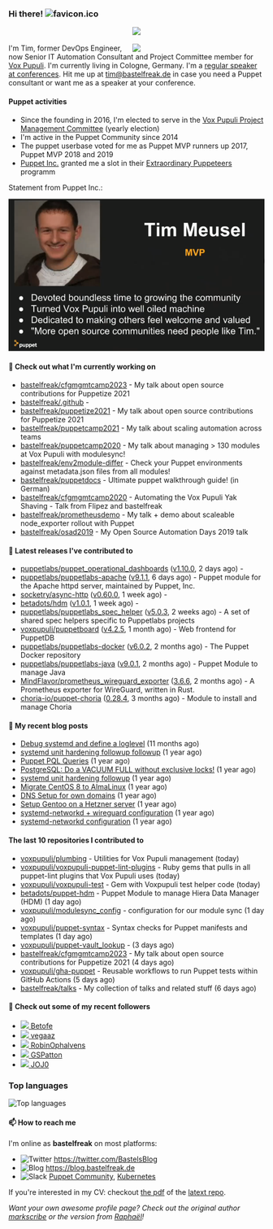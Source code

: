 ### Hi there! ![favicon.ico](https://raw.githubusercontent.com/bastelfreak/bastelfreak/master/favicon.ico)

<p align="center">
  <a href="https://github.com/ryo-ma/github-profile-trophy"><img src="https://github-profile-trophy.vercel.app/?username=bastelfreak&theme=darkhub&margin-w=15&margin-h=15&no-frame=true&column=5"/></a>
</p>

<img align="right" src="https://avatars.githubusercontent.com/bastelfreak" width="260">

I'm Tim, former DevOps Engineer, now Senior IT Automation Consultant and Project
Committee member for [Vox Pupuli](https://voxpupuli.org).
I'm currently living in Cologne, Germany. I'm a
[regular speaker at conferences](https://github.com/bastelfreak/talks#collection-of-talks-proposals-and-related-stuff).
Hit me up at [tim@bastelfreak.de](mailto:tim@bastelfeak.de) in case you need a
Puppet consultant or want me as a speaker at your conference.

#### Puppet activities

* Since the founding in 2016, I'm elected to serve in the [Vox Pupuli Project Management Committee](https://voxpupuli.org/blog/2016/10/12/pmc-election-results/) (yearly election)
* I'm active in the Puppet Community since 2014
* The puppet userbase voted for me as Puppet MVP runners up 2017, Puppet MVP 2018 and 2019
* [Puppet Inc.](https://puppet.com) granted me a slot in their [Extraordinary Puppeteers](https://puppet-champions.github.io/profiles.html) programm

Statement from Puppet Inc.:

![mvp statement](https://raw.githubusercontent.com/bastelfreak/bastelfreak/master/MVP.png)

#### 🌱 Check out what I'm currently working on


- [bastelfreak/cfgmgmtcamp2023](https://github.com/bastelfreak/cfgmgmtcamp2023) - My talk about open source contributions for Puppetize 2021
- [bastelfreak/.github](https://github.com/bastelfreak/.github) - 
- [bastelfreak/puppetize2021](https://github.com/bastelfreak/puppetize2021) - My talk about open source contributions for Puppetize 2021
- [bastelfreak/puppetcamp2021](https://github.com/bastelfreak/puppetcamp2021) - My talk about scaling automation across teams
- [bastelfreak/puppetcamp2020](https://github.com/bastelfreak/puppetcamp2020) - My talk about managing &gt; 130 modules at Vox Pupuli with modulesync!
- [bastelfreak/env2module-differ](https://github.com/bastelfreak/env2module-differ) - Check your Puppet environments against metadata.json files from all modules!
- [bastelfreak/puppetdocs](https://github.com/bastelfreak/puppetdocs) - Ultimate puppet walkthrough guide! (in German)
- [bastelfreak/cfgmgmtcamp2020](https://github.com/bastelfreak/cfgmgmtcamp2020) - Automating the Vox Pupuli Yak Shaving - Talk from Flipez and bastelfreak
- [bastelfreak/prometheusdemo](https://github.com/bastelfreak/prometheusdemo) - My talk &#43; demo about scaleable node_exporter rollout with Puppet
- [bastelfreak/osad2019](https://github.com/bastelfreak/osad2019) - My Open Source Automation Days 2019 talk

#### 🔭 Latest releases I've contributed to


- [puppetlabs/puppet_operational_dashboards](https://github.com/puppetlabs/puppet_operational_dashboards) ([v1.10.0](https://github.com/puppetlabs/puppet_operational_dashboards/releases/tag/v1.10.0), 2 days ago) - 
- [puppetlabs/puppetlabs-apache](https://github.com/puppetlabs/puppetlabs-apache) ([v9.1.1](https://github.com/puppetlabs/puppetlabs-apache/releases/tag/v9.1.1), 6 days ago) - Puppet module for the Apache httpd server, maintained by Puppet, Inc. 
- [socketry/async-http](https://github.com/socketry/async-http) ([v0.60.0](https://github.com/socketry/async-http/releases/tag/v0.60.0), 1 week ago) - 
- [betadots/hdm](https://github.com/betadots/hdm) ([v1.0.1](https://github.com/betadots/hdm/releases/tag/v1.0.1), 1 week ago) - 
- [puppetlabs/puppetlabs_spec_helper](https://github.com/puppetlabs/puppetlabs_spec_helper) ([v5.0.3](https://github.com/puppetlabs/puppetlabs_spec_helper/releases/tag/v5.0.3), 2 weeks ago) - A set of shared spec helpers specific to Puppetlabs projects
- [voxpupuli/puppetboard](https://github.com/voxpupuli/puppetboard) ([v4.2.5](https://github.com/voxpupuli/puppetboard/releases/tag/v4.2.5), 1 month ago) - Web frontend for PuppetDB
- [puppetlabs/puppetlabs-docker](https://github.com/puppetlabs/puppetlabs-docker) ([v6.0.2](https://github.com/puppetlabs/puppetlabs-docker/releases/tag/v6.0.2), 2 months ago) - The Puppet Docker repository
- [puppetlabs/puppetlabs-java](https://github.com/puppetlabs/puppetlabs-java) ([v9.0.1](https://github.com/puppetlabs/puppetlabs-java/releases/tag/v9.0.1), 2 months ago) - Puppet Module to manage Java
- [MindFlavor/prometheus_wireguard_exporter](https://github.com/MindFlavor/prometheus_wireguard_exporter) ([3.6.6](https://github.com/MindFlavor/prometheus_wireguard_exporter/releases/tag/3.6.6), 2 months ago) - A Prometheus exporter for WireGuard, written in Rust.
- [choria-io/puppet-choria](https://github.com/choria-io/puppet-choria) ([0.28.4](https://github.com/choria-io/puppet-choria/releases/tag/0.28.4), 3 months ago) - Module to install and manage Choria

#### 📜 My recent blog posts


- [Debug systemd and define a loglevel](https://blog.bastelfreak.de/2022/02/debug-systemd-and-define-a-loglevel/) (11 months ago)
- [systemd unit hardening followup followup](https://blog.bastelfreak.de/2022/01/systemd-unit-hardening-followup-followup/) (1 year ago)
- [Puppet PQL Queries](https://blog.bastelfreak.de/2022/01/puppet-pql-queries/) (1 year ago)
- [PostgreSQL: Do a VACUUM FULL without exclusive locks!](https://blog.bastelfreak.de/2022/01/postgresql-do-a-vacuum-full-without-exclusive-locks/) (1 year ago)
- [systemd unit hardening followup](https://blog.bastelfreak.de/2022/01/systemd-unit-hardening-followup/) (1 year ago)
- [Migrate CentOS 8 to AlmaLinux](https://blog.bastelfreak.de/2022/01/migrate-centos-8-to-almalinux/) (1 year ago)
- [DNS Setup for own domains](https://blog.bastelfreak.de/2022/01/dns-setup-for-own-domains/) (1 year ago)
- [Setup Gentoo on a Hetzner server](https://blog.bastelfreak.de/2022/01/setup-gentoo-on-a-hetzner-server/) (1 year ago)
- [systemd-networkd &#43; wireguard configuration](https://blog.bastelfreak.de/2022/01/systemd-networkd-wireguard-configuration/) (1 year ago)
- [systemd-networkd configuration](https://blog.bastelfreak.de/2022/01/systemd-networkd-configuration/) (1 year ago)

#### The last 10 repositories I contributed to


- [voxpupuli/plumbing](https://github.com/voxpupuli/plumbing) - Utilities for Vox Pupuli management (today)
- [voxpupuli/voxpupuli-puppet-lint-plugins](https://github.com/voxpupuli/voxpupuli-puppet-lint-plugins) - Ruby gems that pulls in all puppet-lint plugins that Vox Pupuli uses (today)
- [voxpupuli/voxpupuli-test](https://github.com/voxpupuli/voxpupuli-test) - Gem with Voxpupuli test helper code (today)
- [betadots/puppet-hdm](https://github.com/betadots/puppet-hdm) - Puppet Module to manage Hiera Data Manager (HDM) (1 day ago)
- [voxpupuli/modulesync_config](https://github.com/voxpupuli/modulesync_config) - configuration for our module sync (1 day ago)
- [voxpupuli/puppet-syntax](https://github.com/voxpupuli/puppet-syntax) - Syntax checks for Puppet manifests and templates (1 day ago)
- [voxpupuli/puppet-vault_lookup](https://github.com/voxpupuli/puppet-vault_lookup) -  (3 days ago)
- [bastelfreak/cfgmgmtcamp2023](https://github.com/bastelfreak/cfgmgmtcamp2023) - My talk about open source contributions for Puppetize 2021 (4 days ago)
- [voxpupuli/gha-puppet](https://github.com/voxpupuli/gha-puppet) - Reusable workflows to run Puppet tests within GitHub Actions (5 days ago)
- [bastelfreak/talks](https://github.com/bastelfreak/talks) - My collection of talks and related stuff (6 days ago)

#### 👥 Check out some of my recent followers


- [<img src="https://avatars.githubusercontent.com/u/96020105?u=08db41dd3f9d71eaf5295e0326cf1448662be064&amp;v=4" height="20"/> Betofe](https://github.com/Betofe)
- [<img src="https://avatars.githubusercontent.com/u/61321118?u=57485fee83c7b4740e657bad37ba939d3a8f2f7a&amp;v=4" height="20"/> vegaaz](https://github.com/vegaaz)
- [<img src="https://avatars.githubusercontent.com/u/36503354?u=2fa56a3c0fa89035e29421dc37557fa829ec2722&amp;v=4" height="20"/> RobinOphalvens](https://github.com/RobinOphalvens)
- [<img src="https://avatars.githubusercontent.com/u/66372268?u=26bfe87e46324a489c42648a340a829bc2c94668&amp;v=4" height="20"/> GSPatton](https://github.com/GSPatton)
- [<img src="https://avatars.githubusercontent.com/u/2733783?u=30500cac385600d7af00da2e10c1915b993a22bd&amp;v=4" height="20"/> JOJ0](https://github.com/JOJ0)

### Top languages

![Top languages](https://github-readme-stats.vercel.app/api/top-langs/?username=bastelfreak&hide_title=true)

#### 📫 How to reach me

I'm online as **bastelfreak** on most platforms:

- <img src="https://raw.githubusercontent.com/FortAwesome/Font-Awesome/master/svgs/brands/twitter.svg" width="20" alt="Twitter" /> https://twitter.com/BastelsBlog
- <img src="https://raw.githubusercontent.com/FortAwesome/Font-Awesome/master/svgs/brands/wordpress.svg" width="20" alt="Blog" /> https://blog.bastelfreak.de
- <img src="https://raw.githubusercontent.com/FortAwesome/Font-Awesome/master/svgs/brands/slack.svg" width="20" alt="Slack" /> [Puppet Community](https://slack.puppet.com/), [Kubernetes](https://slack.k8s.io/)

If you're interested in my CV: checkout [the pdf](https://github.com/bastelfreak/cv/raw/master/content-en.pdf) of the [latext repo](https://github.com/bastelfreak/cv#readme).

*Want your own awesome profile page? Check out the original author [markscribe](https://github.com/muesli/markscribe) or the version from [Raphaël](https://github.com/raphink/raphink#hi-there-)!*

